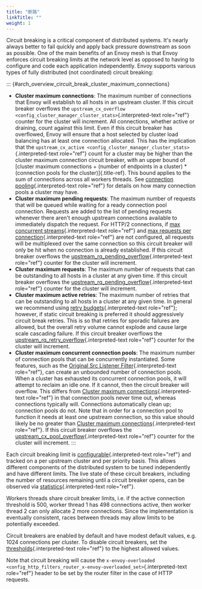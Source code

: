```yaml
---
title: "断路"
linkTitle: ""
weight: 1
---
```


Circuit breaking is a critical component of distributed systems. It's
nearly always better to fail quickly and apply back pressure downstream
as soon as possible. One of the main benefits of an Envoy mesh is that
Envoy enforces circuit breaking limits at the network level as opposed
to having to configure and code each application independently. Envoy
supports various types of fully distributed (not coordinated) circuit
breaking:

::: {#arch_overview_circuit_break_cluster_maximum_connections}

- **Cluster maximum connections**: The maximum number of connections
  that Envoy will establish to all hosts in an upstream cluster. If
  this circuit breaker overflows the `upstream_cx_overflow <config_cluster_manager_cluster_stats>`{.interpreted-text
  role="ref"} counter for the cluster will increment. All connections,
  whether active or draining, count against this limit. Even if this
  circuit breaker has overflowed, Envoy will ensure that a host
  selected by cluster load balancing has at least one connection
  allocated. This has the implication that the `upstream_cx_active <config_cluster_manager_cluster_stats>`{.interpreted-text
  role="ref"} count for a cluster may be higher than the cluster
  maximum connection circuit breaker, with an upper bound of [cluster
  maximum connections + (number of endpoints in a cluster) \*
  (connection pools for the cluster)]{.title-ref}. This bound applies
  to the sum of connections across all workers threads. See
  [connection pooling](arch_overview_conn_pool_how_many){.interpreted-text
  role="ref"} for details on how many connection pools a cluster may
  have.
- **Cluster maximum pending requests**: The maximum number of requests
  that will be queued while waiting for a ready connection pool
  connection. Requests are added to the list of pending requests
  whenever there aren\'t enough upstream connections available to
  immediately dispatch the request. For HTTP/2 connections, if
  [max concurrent streams](envoy_v3_api_field_config.core.v3.Http2ProtocolOptions.max_concurrent_streams){.interpreted-text
  role="ref"} and
  [max requests per connection](envoy_v3_api_field_config.cluster.v3.Cluster.max_requests_per_connection){.interpreted-text
  role="ref"} are not configured, all requests will be multiplexed
  over the same connection so this circuit breaker will only be hit
  when no connection is already established. If this circuit breaker
  overflows the
  [upstream_rq_pending_overflow](config_cluster_manager_cluster_stats){.interpreted-text
  role="ref"} counter for the cluster will increment.
- **Cluster maximum requests**: The maximum number of requests that
  can be outstanding to all hosts in a cluster at any given time. If
  this circuit breaker overflows the
  [upstream_rq_pending_overflow](config_cluster_manager_cluster_stats){.interpreted-text
  role="ref"} counter for the cluster will increment.
- **Cluster maximum active retries**: The maximum number of retries
  that can be outstanding to all hosts in a cluster at any given time.
  In general we recommend using
  [retry budgets](envoy_v3_api_field_config.cluster.v3.CircuitBreakers.Thresholds.retry_budget){.interpreted-text
  role="ref"}; however, if static circuit breaking is preferred it
  should aggressively circuit break retries. This is so that retries
  for sporadic failures are allowed, but the overall retry volume
  cannot explode and cause large scale cascading failure. If this
  circuit breaker overflows the
  [upstream_rq_retry_overflow](config_cluster_manager_cluster_stats){.interpreted-text
  role="ref"} counter for the cluster will increment.
- **Cluster maximum concurrent connection pools**: The maximum number
  of connection pools that can be concurrently instantiated. Some
  features, such as the
  [Original Src Listener Filter](arch_overview_ip_transparency_original_src_listener){.interpreted-text
  role="ref"}, can create an unbounded number of connection pools.
  When a cluster has exhausted its concurrent connection pools, it
  will attempt to reclaim an idle one. If it cannot, then the circuit
  breaker will overflow. This differs from
  [Cluster maximum connections](arch_overview_circuit_break_cluster_maximum_connections){.interpreted-text
  role="ref"} in that connection pools never time out, whereas
  connections typically will. Connections automatically clean up;
  connection pools do not. Note that in order for a connection pool to
  function it needs at least one upstream connection, so this value
  should likely be no greater than
  [Cluster maximum connections](arch_overview_circuit_break_cluster_maximum_connections){.interpreted-text
  role="ref"}. If this circuit breaker overflows the
  [upstream_cx_pool_overflow](config_cluster_manager_cluster_stats){.interpreted-text
  role="ref"} counter for the cluster will increment.
  :::

Each circuit breaking limit is
[configurable](config_cluster_manager_cluster_circuit_breakers){.interpreted-text
role="ref"} and tracked on a per upstream cluster and per priority
basis. This allows different components of the distributed system to be
tuned independently and have different limits. The live state of these
circuit breakers, including the number of resources remaining until a
circuit breaker opens, can be observed via
[statistics](config_cluster_manager_cluster_stats_circuit_breakers){.interpreted-text
role="ref"}.

Workers threads share circuit breaker limits, i.e. if the active
connection threshold is 500, worker thread 1 has 498 connections active,
then worker thread 2 can only allocate 2 more connections. Since the
implementation is eventually consistent, races between threads may allow
limits to be potentially exceeded.

Circuit breakers are enabled by default and have modest default values,
e.g. 1024 connections per cluster. To disable circuit breakers, set the
[thresholds](faq_disable_circuit_breaking){.interpreted-text
role="ref"} to the highest allowed values.

Note that circuit breaking will cause the `x-envoy-overloaded <config_http_filters_router_x-envoy-overloaded_set>`{.interpreted-text
role="ref"} header to be set by the router filter in the case of HTTP
requests.

